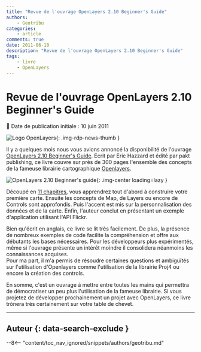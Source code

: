 ```yaml
---
title: "Revue de l'ouvrage OpenLayers 2.10 Beginner's Guide"
authors:
    - Geotribu
categories:
    - article
comments: true
date: 2011-06-10
description: "Revue de l'ouvrage OpenLayers 2.10 Beginner's Guide"
tags:
    - livre
    - OpenLayers
---
```


# Revue de l'ouvrage OpenLayers 2.10 Beginner's Guide

:calendar: Date de publication initiale : 10 juin 2011

![Logo OpenLayers](https://cdn.geotribu.fr/img/logos-icones/logiciels_librairies/openlayers.png){: .img-rdp-news-thumb }

Il y a quelques mois nous vous avions annoncé la disponibilité de l'ouvrage [OpenLayers 2.10 Beginner's Guide](https://www.packtpub.com/openlayers-2-1-javascript-web-mapping-library-beginners-guide/book). Ecrit par Eric Hazzard et édité par pakt publishing, ce livre couvre sur près de 300 pages l'ensemble des concepts de la fameuse librairie cartographique [Openlayers](https://openlayers.org/).

![OpenLayers 2.10 Beginner's guide](https://cdn.geotribu.fr/img/articles-blog-rdp/articles/2011/OpenLayers_2-10_Beginner-s-Guide_cov.jpg){: .img-center loading=lazy }

Découpé en [11 chapitres](https://www.packtpub.com/toc/openlayers-210-beginners-guide-table-contents), vous apprendrez tout d'abord à construire votre première carte. Ensuite les concepts de Map, de Layers ou encore de Controls sont approfondis. Puis l'accent est mis sur la personnalisation des données et de la carte. Enfin, l'auteur conclut en présentant un exemple d'application utilisant l'API Flickr.

Bien qu'écrit en anglais, ce livre se lit très facilement. De plus, la présence de nombreux exemples de code facilite la compréhension et offre aux débutants les bases nécessaires. Pour les développeurs plus expérimentés, même si l'ouvrage présente un intérêt moindre il consolidera néanmoins les connaissances acquises.  
Pour ma part, il m'a permis de résoudre certaines questions et ambiguïtés sur l'utilisation d'Openlayers comme l'utilisation de la librairie Proj4 ou encore la création des controls.

En somme, c'est un ouvrage à mettre entre toutes les mains qui permettra de démocratiser un peu plus l'utilisation de la fameuse librairie. Si vous projetez de développer prochainement un projet avec OpenLayers, ce livre trônera très certainement sur votre table de chevet.

----

## Auteur {: data-search-exclude }

--8<-- "content/toc_nav_ignored/snippets/authors/geotribu.md"
